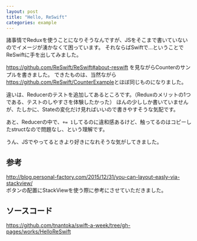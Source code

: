 ```yaml
---
layout: post
title: "Hello, ReSwift"
categories: example
---
```


諸事情でReduxを使うことになりそうなんですが、JSをそこまで書いていないのでイメージが湧かなくて困っています。
それならばSwiftで…ということでReSwiftに手を出してみました。

<https://github.com/ReSwift/ReSwift#about-reswift> を見ながらCounterのサンプルを書きました。
できたものは、当然ながら<https://github.com/ReSwift/CounterExample>とほぼ同じものになりました。

違いは、Reducerのテストを追加してあるところです。（Reduxのメリットの1つである、テストのしやすさを体験したかった）
ほんの少ししか書いていませんが、たしかに、Stateの変化だけ見ればいいので書きやすそうな気配です。

あと、Reducerの中で、`+= 1`してるのに違和感あるけど、触ってるのはコピーしたstructなので問題なし、という理解です。

うん、JSでやってるときより好きになれそうな気がしてきました。

## 参考

<http://blog.personal-factory.com/2015/12/31/you-can-layout-easly-via-stackview/>  
ボタンの配置にStackViewを使う際に参考にさせていただきました。 

## ソースコード

<https://github.com/tnantoka/swift-a-week/tree/gh-pages/works/HelloReSwift>
